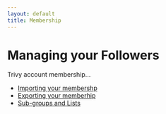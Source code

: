 ```yaml
---
layout: default
title: Membership
---
```


# Managing your Followers 

Trivy account membership...

* [Importing your membershp](./importing.html)
* [Exporting your memberhip](./exporting.html)
* [Sub-groups and Lists ](./groupslists.html)

